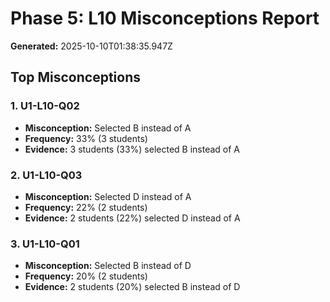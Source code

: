 # Phase 5: L10 Misconceptions Report

**Generated:** 2025-10-10T01:38:35.947Z

## Top Misconceptions

### 1. U1-L10-Q02
- **Misconception:** Selected B instead of A
- **Frequency:** 33% (3 students)
- **Evidence:** 3 students (33%) selected B instead of A

### 2. U1-L10-Q03
- **Misconception:** Selected D instead of A
- **Frequency:** 22% (2 students)
- **Evidence:** 2 students (22%) selected D instead of A

### 3. U1-L10-Q01
- **Misconception:** Selected B instead of D
- **Frequency:** 20% (2 students)
- **Evidence:** 2 students (20%) selected B instead of D


